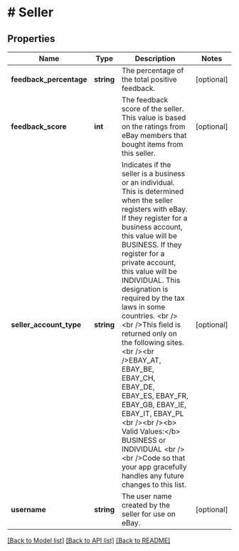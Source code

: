 # # Seller

## Properties

Name | Type | Description | Notes
------------ | ------------- | ------------- | -------------
**feedback_percentage** | **string** | The percentage of the total positive feedback. | [optional]
**feedback_score** | **int** | The feedback score of the seller. This value is based on the ratings from eBay members that bought items from this seller. | [optional]
**seller_account_type** | **string** | Indicates if the seller is a business or an individual. This is determined when the seller registers with eBay. If they register for a business account, this value will be BUSINESS. If they register for a private account, this value will be INDIVIDUAL. This designation is required by the tax laws in some countries.   &lt;br /&gt;&lt;br /&gt;This field is returned only on the following sites. &lt;br /&gt;&lt;br /&gt;EBAY_AT, EBAY_BE, EBAY_CH, EBAY_DE, EBAY_ES, EBAY_FR, EBAY_GB, EBAY_IE, EBAY_IT, EBAY_PL &lt;br /&gt;&lt;br /&gt;&lt;b&gt; Valid Values:&lt;/b&gt; BUSINESS or INDIVIDUAL &lt;br /&gt;&lt;br /&gt;Code so that your app gracefully handles any future changes to this list. | [optional]
**username** | **string** | The user name created by the seller for use on eBay. | [optional]

[[Back to Model list]](../../README.md#models) [[Back to API list]](../../README.md#endpoints) [[Back to README]](../../README.md)
